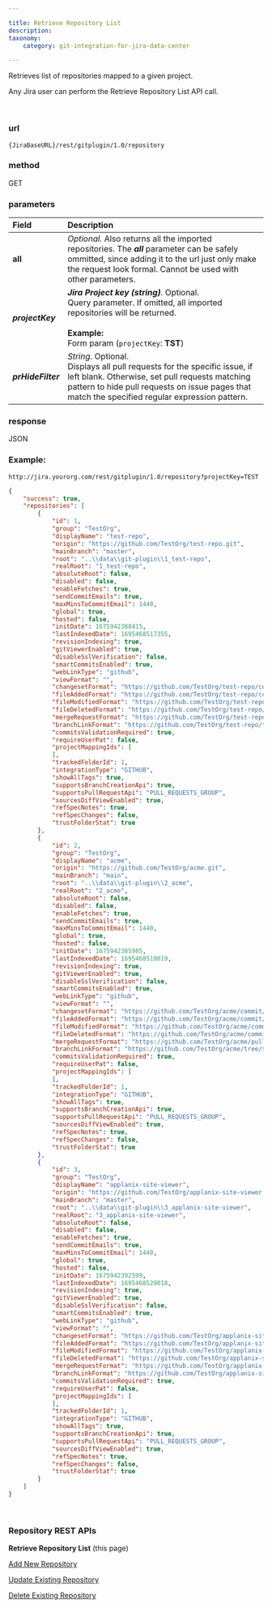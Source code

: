 ```yaml
---

title: Retrieve Repository List
description:
taxonomy:
    category: git-integration-for-jira-data-center

---
```


Retrieves list of repositories mapped to a given project.

<div class="bbb-callout bbb--info">
    <div class="irow">
    <div class="ilogobox">
        <span class="logoimg"></span>
    </div>
    <div class="imsgbox">
        Any Jira user can perform the Retrieve Repository List API call.
    </div>
    </div>
</div>

&nbsp;

### url
`{JiraBaseURL}/rest/gitplugin/1.0/repository`

### method
GET

### parameters

| Field | Description |
| :--- | :--- |
| **all** | _Optional._ Also returns all the imported repositories. The **_all_** parameter can be safely ommitted, since adding it to the url just only make the request look formal. Cannot be used with other parameters. |
| _**projectKey**_ | _**Jira Project key (string)**_. Optional. <br>Query parameter. If omitted, all imported repositories will be returned.<br><br>**Example:**<br>Form param (`projectKey`: **TST**) |
| _**prHideFilter**_ | _String_. Optional. <br>Displays all pull requests for the specific issue, if left blank. Otherwise, set pull requests matching pattern to hide pull requests on issue pages that match the specified regular expression pattern. |

### response
JSON

### Example:
`http://jira.yourorg.com/rest/gitplugin/1.0/repository?projectKey=TEST`

```json
{
    "success": true,
    "repositories": [   
        {
            "id": 1,
            "group": "TestOrg",
            "displayName": "test-repo",
            "origin": "https://github.com/TestOrg/test-repo.git",
            "mainBranch": "master",
            "root": "..\\data\\git-plugin\\1_test-repo",
            "realRoot": "1_test-repo",
            "absoluteRoot": false,
            "disabled": false,
            "enableFetches": true,
            "sendCommitEmails": true,
            "maxMinsToCommitEmail": 1440,
            "global": true,
            "hosted": false,
            "initDate": 1675942388415,
            "lastIndexedDate": 1695468517355,
            "revisionIndexing": true,
            "gitViewerEnabled": true,
            "disableSslVerification": false,
            "smartCommitsEnabled": true,
            "webLinkType": "github",
            "viewFormat": "",
            "changesetFormat": "https://github.com/TestOrg/test-repo/commit/${rev}",
            "fileAddedFormat": "https://github.com/TestOrg/test-repo/commit/${rev}#diff-${sha256path}",
            "fileModifiedFormat": "https://github.com/TestOrg/test-repo/commit/${rev}#diff-${sha256path}",
            "fileDeletedFormat": "https://github.com/TestOrg/test-repo/commit/${rev}#diff-${sha256path}",
            "mergeRequestFormat": "https://github.com/TestOrg/test-repo/pull/${mergereqId}",
            "branchLinkFormat": "https://github.com/TestOrg/test-repo/tree/${branch}",
            "commitsValidationRequired": true,
            "requireUserPat": false,
            "projectMappingIds": [
            ],
            "trackedFolderId": 1,
            "integrationType": "GITHUB",
            "showAllTags": true,
            "supportsBranchCreationApi": true,
            "supportsPullRequestApi": "PULL_REQUESTS_GROUP",
            "sourcesDiffViewEnabled": true,
            "refSpecNotes": true,
            "refSpecChanges": false,
            "trustFolderStat": true
        },
        {
            "id": 2,
            "group": "TestOrg",
            "displayName": "acme",
            "origin": "https://github.com/TestOrg/acme.git",
            "mainBranch": "main",
            "root": "..\\data\\git-plugin\\2_acme",
            "realRoot": "2_acme",
            "absoluteRoot": false,
            "disabled": false,
            "enableFetches": true,
            "sendCommitEmails": true,
            "maxMinsToCommitEmail": 1440,
            "global": true,
            "hosted": false,
            "initDate": 1675942385985,
            "lastIndexedDate": 1695468510019,
            "revisionIndexing": true,
            "gitViewerEnabled": true,
            "disableSslVerification": false,
            "smartCommitsEnabled": true,
            "webLinkType": "github",
            "viewFormat": "",
            "changesetFormat": "https://github.com/TestOrg/acme/commit/${rev}",
            "fileAddedFormat": "https://github.com/TestOrg/acme/commit/${rev}#diff-${sha256path}",
            "fileModifiedFormat": "https://github.com/TestOrg/acme/commit/${rev}#diff-${sha256path}",
            "fileDeletedFormat": "https://github.com/TestOrg/acme/commit/${rev}#diff-${sha256path}",
            "mergeRequestFormat": "https://github.com/TestOrg/acme/pull/${mergereqId}",
            "branchLinkFormat": "https://github.com/TestOrg/acme/tree/${branch}",
            "commitsValidationRequired": true,
            "requireUserPat": false,
            "projectMappingIds": [
            ],
            "trackedFolderId": 1,
            "integrationType": "GITHUB",
            "showAllTags": true,
            "supportsBranchCreationApi": true,
            "supportsPullRequestApi": "PULL_REQUESTS_GROUP",
            "sourcesDiffViewEnabled": true,
            "refSpecNotes": true,
            "refSpecChanges": false,
            "trustFolderStat": true
        },                
        {
            "id": 3,
            "group": "TestOrg",
            "displayName": "applanix-site-viewer",
            "origin": "https://github.com/TestOrg/applanix-site-viewer.git",
            "mainBranch": "master",
            "root": "..\\data\\git-plugin\\3_applanix-site-viewer",
            "realRoot": "3_applanix-site-viewer",
            "absoluteRoot": false,
            "disabled": false,
            "enableFetches": true,
            "sendCommitEmails": true,
            "maxMinsToCommitEmail": 1440,
            "global": true,
            "hosted": false,
            "initDate": 1675942392599,
            "lastIndexedDate": 1695468520018,
            "revisionIndexing": true,
            "gitViewerEnabled": true,
            "disableSslVerification": false,
            "smartCommitsEnabled": true,
            "webLinkType": "github",
            "viewFormat": "",
            "changesetFormat": "https://github.com/TestOrg/applanix-site-viewer/commit/${rev}",
            "fileAddedFormat": "https://github.com/TestOrg/applanix-site-viewer/commit/${rev}#diff-${sha256path}",
            "fileModifiedFormat": "https://github.com/TestOrg/applanix-site-viewer/commit/${rev}#diff-${sha256path}",
            "fileDeletedFormat": "https://github.com/TestOrg/applanix-site-viewer/commit/${rev}#diff-${sha256path}",
            "mergeRequestFormat": "https://github.com/TestOrg/applanix-site-viewer/pull/${mergereqId}",
            "branchLinkFormat": "https://github.com/TestOrg/applanix-site-viewer/tree/${branch}",
            "commitsValidationRequired": true,
            "requireUserPat": false,
            "projectMappingIds": [
            ],
            "trackedFolderId": 1,
            "integrationType": "GITHUB",
            "showAllTags": true,
            "supportsBranchCreationApi": true,
            "supportsPullRequestApi": "PULL_REQUESTS_GROUP",
            "sourcesDiffViewEnabled": true,
            "refSpecNotes": true,
            "refSpecChanges": false,
            "trustFolderStat": true
        }
    ]
}

```

&nbsp;

### Repository REST APIs

**Retrieve Repository List** (this page)

[Add New Repository](/git-integration-for-jira-data-center/add-new-repository-gij-self-managed)

[Update Existing Repository](/git-integration-for-jira-data-center/update-existing-repository-gij-self-managed)

[Delete Existing Repository](/git-integration-for-jira-data-center/delete-existing-repository-gij-self-managed)


